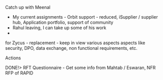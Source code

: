 Catch up with Meenal
* My current assignments - Orbit support - reduced, iSupplier / supplier hub, Application portfolio, support of community
* Rahul leaving, I can take up some of his work 
* 
for Zycus - replacement - keep in view various aspects
    aspects like security, DPO, data exchange, non functional requirements, etc.

Actions

DONE!> RFT Questionnaire - Get some info from Mahtab / Eswaran, NFR RFP of RAPID
